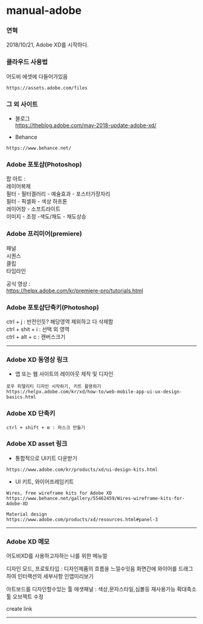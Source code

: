 # manual-adobe

### 연혁
2018/10/21, Adobe XD를 시작하다. 


### 클라우드 사용법

어도비 에셋에 다들어가있음
```
https://assets.adobe.com/files
```

### 그 외 사이트

- 블로그  
https://theblog.adobe.com/may-2018-update-adobe-xd/  

- Behance
```
https://www.behance.net/
```

### Adobe 포토샵(Photoshop)

팝 아트 :  
레이어복제  
필터 - 필터겔러리 - 예술효과 - 포스터가장자리  
필터 - 픽셀화 - 색상 하프톤  
레이어창 - 소프트라이트  
이미지 - 조정 -색도/채도 - 채도상승 

### Adobe 프리미어(premiere)
패널  
시퀀스  
클립  
타임라인  

공식 영상 :  
https://helpx.adobe.com/kr/premiere-pro/tutorials.html  

### Adobe 포토샵단축키(Photoshop) 

ctrl + j : 반전인듯? 해당영역 제외하고 다 삭제함   
ctrl + shit + i : 선택 외 영역  
ctrl + alt + c : 캔버스크기  

<hr/>

### Adobe XD 동영상 링크
- 앱 또는 웹 사이트의 레이아웃 제작 및 디자인
```
로우 피델리티 디자인 시작하기, 키트 활용하기
https://helpx.adobe.com/kr/xd/how-to/web-mobile-app-ui-ux-design-basics.html
```

### Adobe XD 단축키
```
ctrl + shift + m : 마스크 만들기
```

### Adobe XD asset 링크

- 통합적으로 UI키트 다운받기
```
https://www.adobe.com/kr/products/xd/ui-design-kits.html
```

- UI 키트, 와이어프레임키트
```
Wires, free wireframe kits for Adobe XD
https://www.behance.net/gallery/55462459/Wires-wireframe-kits-for-Adobe-XD

Material design
https://www.adobe.com/products/xd/resources.html#panel-3
```
<hr/>

### Adobe XD 메모
어도비XD를 사용하고자하는 나를 위한 메뉴얼

디자인 모드, 
프로토타입 : 디자인제품의 흐름을 느낄수잇음
화면간에 와이어를 드래그하여 인터랙션의 세부사항
인앱미리보기

아트보드를 디자인할수있는 툴
애샛패널 : 색상,문자스타일,심볼등 재사용가능
확대축소 툴
오브젝트 수정

create link

<hr/>
